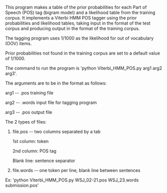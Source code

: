 This program makes a table of the prior probabilities for each Part of Speech (POS) tag (bigram model) and a likelihood table from the training corpus. It implements a Viterbi HMM POS tagger using the prior probabilities and likelihood tables, taking input in the format of the test corpus and producing output in the format of the training corpus.

The tagging program uses 1/1000 as the likelihood for out of vocabulary (OOV) items. 

Prior probabilities not found in the training corpus are set to a default value of 1/1000. 

The command to run the program is 'python Viterbi_HMM_POS.py arg1 arg2 arg3'.

The arguments are to be in the format as follows:

arg1 -- .pos training file

arg2 -- .words input file for tagging program

arg3 -- .pos output file

The 2 types of files:

1) file.pos -- two columns separated by a tab

   1st column: token
   
   2nd column: POS tag
   
   Blank line: sentence separator

2) file.words -- one token per line, blank line between sentences

Ex: 'python Viterbi_HMM_POS.py WSJ_02-21.pos WSJ_23.words submission.pos'

